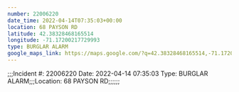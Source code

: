 ```yaml
---
number: 22006220
date_time: 2022-04-14T07:35:03+00:00
location: 68 PAYSON RD
latitude: 42.38328468165514
longitude: -71.17200217729993
type: BURGLAR ALARM
google_maps_link: https://maps.google.com/?q=42.38328468165514,-71.17200217729993
---
```


;;;Incident #: 22006220  Date: 2022-04-14 07:35:03   Type: BURGLAR ALARM;;;Location: 68 PAYSON RD;;;;;;
